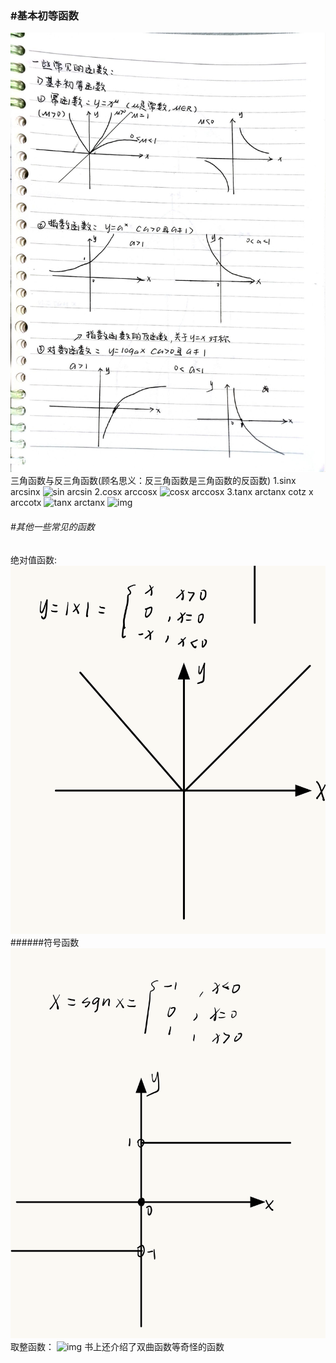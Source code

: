 ### #基本初等函数
![函数](../img/02.jpg)
三角函数与反三角函数(顾名思义：反三角函数是三角函数的反函数)
1.sinx arcsinx
![sin arcsin](https://upload-images.jianshu.io/upload_images/12754558-c7c619f5d565cf1c.gif?imageMogr2/auto-orient/strip|imageView2/2/format/webp)
2.cosx arccosx
![cosx arccosx](https://upload-images.jianshu.io/upload_images/12754558-88910340403a9bb7.gif?imageMogr2/auto-orient/strip|imageView2/2/w/560/format/webp)
3.tanx arctanx cotz x arccotx
![tanx arctanx](https://upload-images.jianshu.io/upload_images/12754558-71f24e251bcd0d39.gif?imageMogr2/auto-orient/strip|imageView2/2/w/560/format/webp)
![img](https://upload-images.jianshu.io/upload_images/12754558-f51f173cfb248837.gif?imageMogr2/auto-orient/strip|imageView2/2/w/520/format/webp)
###### #其他一些常见的函数
绝对值函数:
![绝对值函数](../img/05.png)
######符号函数
![符号函数](../img/04.png)
取整函数：
![img](https://thumb.1010pic.com/pic3/quiz/images/201701/7/42ed44ee.png)
书上还介绍了双曲函数等奇怪的函数